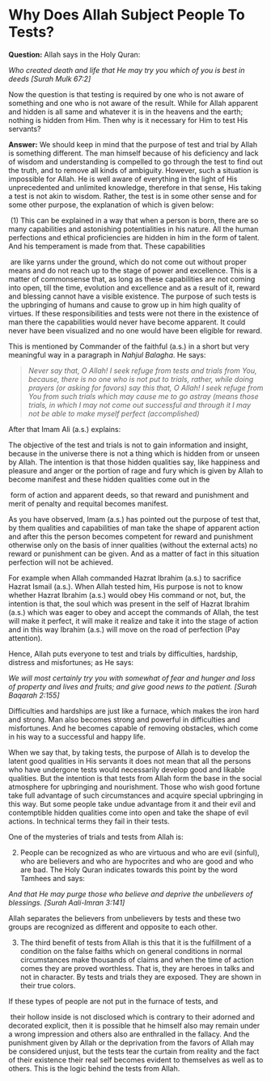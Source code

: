 Why Does Allah Subject People To Tests?
=======================================

**Question:** Allah says in the Holy Quran:

*Who created death and life that He may try you which of you is best in
deeds [Surah Mulk 67:2]*

Now the question is that testing is required by one who is not aware of
something and one who is not aware of the result. While for Allah
apparent and hidden is all same and whatever it is in the heavens and
the earth; nothing is hidden from Him. Then why is it necessary for Him
to test His servants?

**Answer:** We should keep in mind that the purpose of test and trial by
Allah is something different. The man himself because of his deficiency
and lack of wisdom and understanding is compelled to go through the test
to find out the truth, and to remove all kinds of ambiguity. However,
such a situation is impossible for Allah. He is well aware of everything
in the light of His unprecedented and unlimited knowledge, therefore in
that sense, His taking a test is not akin to wisdom. Rather, the test is
in some other sense and for some other purpose, the explanation of which
is given below:

 (1) This can be explained in a way that when a person is born, there
are so many capabilities and astonishing potentialities in his nature.
All the human perfections and ethical proficiencies are hidden in him in
the form of talent. And his temperament is made from that. These
capabilities

 are like yarns under the ground, which do not come out without proper
means and do not reach up to the stage of power and excellence. This is
a matter of commonsense that, as long as these capabilities are not
coming into open, till the time, evolution and excellence and as a
result of it, reward and blessing cannot have a visible existence. The
purpose of such tests is the upbringing of humans and cause to grow up
in him high quality of virtues. If these responsibilities and tests were
not there in the existence of man there the capabilities would never
have become apparent. It could never have been visualized and no one
would have been eligible for reward.

This is mentioned by Commander of the faithful (a.s.) in a short but
very meaningful way in a paragraph in *Nahjul Balagha*. He says:

> *Never say that, O Allah! I seek refuge from tests and trials from
> You, because, there is no one who is not put to trials, rather, while
> doing prayers (or asking for favors) say this that, O Allah! I seek
> refuge from You from such trials which may cause me to go astray
> (means those trials, in which I may not come out successful and
> through it I may not be able to make myself perfect (accomplished)*

After that Imam Ali (a.s.) explains:

The objective of the test and trials is not to gain information and
insight, because in the universe there is not a thing which is hidden
from or unseen by Allah. The intention is that those hidden qualities
say, like happiness and pleasure and anger or the portion of rage and
fury which is given by Allah to become manifest and these hidden
qualities come out in the

 form of action and apparent deeds, so that reward and punishment and
merit of penalty and requital becomes manifest.

As you have observed, Imam (a.s.) has pointed out the purpose of test
that, by them qualities and capabilities of man take the shape of
apparent action and after this the person becomes competent for reward
and punishment otherwise only on the basis of inner qualities (without
the external acts) no reward or punishment can be given. And as a matter
of fact in this situation perfection will not be achieved.

For example when Allah commanded Hazrat Ibrahim (a.s.) to sacrifice
Hazrat Ismail (a.s.). When Allah tested him, His purpose is not to know
whether Hazrat Ibrahim (a.s.) would obey His command or not, but, the
intention is that, the soul which was present in the self of Hazrat
Ibrahim (a.s.) which was eager to obey and accept the commands of Allah,
the test will make it perfect, it will make it realize and take it into
the stage of action and in this way Ibrahim (a.s.) will move on the road
of perfection (Pay attention).

Hence, Allah puts everyone to test and trials by difficulties, hardship,
distress and misfortunes; as He says:

*We will most certainly try you with somewhat of fear and hunger and
loss of property and lives and fruits; and give good news to the
patient. [Surah Baqarah 2:155]*

Difficulties and hardships are just like a furnace, which makes the iron
hard and strong. Man also becomes strong and powerful in difficulties
and misfortunes. And he becomes capable of removing obstacles, which
come in his way to a successful and happy life.

When we say that, by taking tests, the purpose of Allah is to develop
the latent good qualities in His servants it does not mean that all the
persons who have undergone tests would necessarily develop good and
likable qualities. But the intention is that tests from Allah form the
base in the social atmosphere for upbringing and nourishment. Those who
wish good fortune take full advantage of such circumstances and acquire
special upbringing in this way. But some people take undue advantage
from it and their evil and contemptible hidden qualities come into open
and take the shape of evil actions. In technical terms they fail in
their tests.

One of the mysteries of trials and tests from Allah is:

2) People can be recognized as who are virtuous and who are evil
(sinful), who are believers and who are hypocrites and who are good and
who are bad. The Holy Quran indicates towards this point by the word
Tamhees and says:

*And that He may purge those who believe and deprive the unbelievers of
blessings. [Surah Aali-Imran 3:141]*

Allah separates the believers from unbelievers by tests and these two
groups are recognized as different and opposite to each other.

3) The third benefit of tests from Allah is this that it is the
fulfillment of a condition on the false faiths which on general
conditions in normal circumstances make thousands of claims and when the
time of action comes they are proved worthless. That is, they are heroes
in talks and not in character. By tests and trials they are exposed.
They are shown in their true colors.

If these types of people are not put in the furnace of tests, and

 their hollow inside is not disclosed which is contrary to their adorned
and decorated explicit, then it is possible that he himself also may
remain under a wrong impression and others also are enthralled in the
fallacy. And the punishment given by Allah or the deprivation from the
favors of Allah may be considered unjust, but the tests tear the curtain
from reality and the fact of their existence their real self becomes
evident to themselves as well as to others. This is the logic behind the
tests from Allah.
